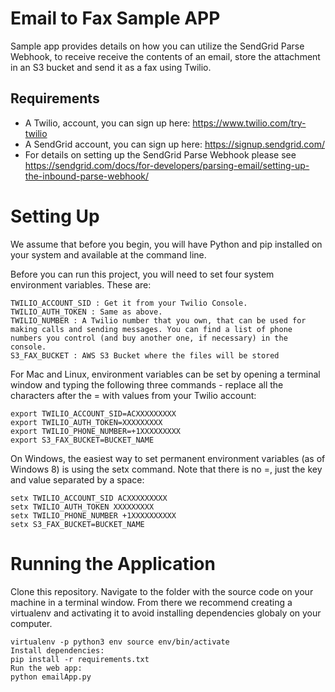 # Email to Fax Sample APP
Sample app provides details on how you can utilize the SendGrid Parse Webhook, to receive receive the contents of an email, store the attachment in an S3 bucket and send it as a fax using Twilio.
## Requirements
* A Twilio, account, you can sign up here: https://www.twilio.com/try-twilio 
* A SendGrid account, you can sign up here: https://signup.sendgrid.com/
* For details on setting up the SendGrid Parse Webhook please see https://sendgrid.com/docs/for-developers/parsing-email/setting-up-the-inbound-parse-webhook/ 

# Setting Up
We assume that before you begin, you will have Python and pip installed on your system and available at the command line.

Before you can run this project, you will need to set four system environment variables. These are:

    TWILIO_ACCOUNT_SID : Get it from your Twilio Console.
    TWILIO_AUTH_TOKEN : Same as above.
    TWILIO_NUMBER : A Twilio number that you own, that can be used for making calls and sending messages. You can find a list of phone numbers you control (and buy another one, if necessary) in the console.
    S3_FAX_BUCKET : AWS S3 Bucket where the files will be stored

For Mac and Linux, environment variables can be set by opening a terminal window and typing the following three commands - replace all the characters after the = with values from your Twilio account:

    export TWILIO_ACCOUNT_SID=ACXXXXXXXXX
    export TWILIO_AUTH_TOKEN=XXXXXXXXX
    export TWILIO_PHONE_NUMBER=+1XXXXXXXXX
    export S3_FAX_BUCKET=BUCKET_NAME

On Windows, the easiest way to set permanent environment variables (as of Windows 8) is using the setx command. Note that there is no =, just the key and value separated by a space:

    setx TWILIO_ACCOUNT_SID ACXXXXXXXXX
    setx TWILIO_AUTH_TOKEN XXXXXXXXX
    setx TWILIO_PHONE_NUMBER +1XXXXXXXXXX
    setx S3_FAX_BUCKET=BUCKET_NAME
    
# Running the Application

Clone this repository. Navigate to the folder with the source code on your machine in a terminal window.
From there we recommend creating a virtualenv and activating it to avoid installing dependencies globaly on your computer.

    virtualenv -p python3 env source env/bin/activate
    Install dependencies:
    pip install -r requirements.txt
    Run the web app: 
    python emailApp.py
